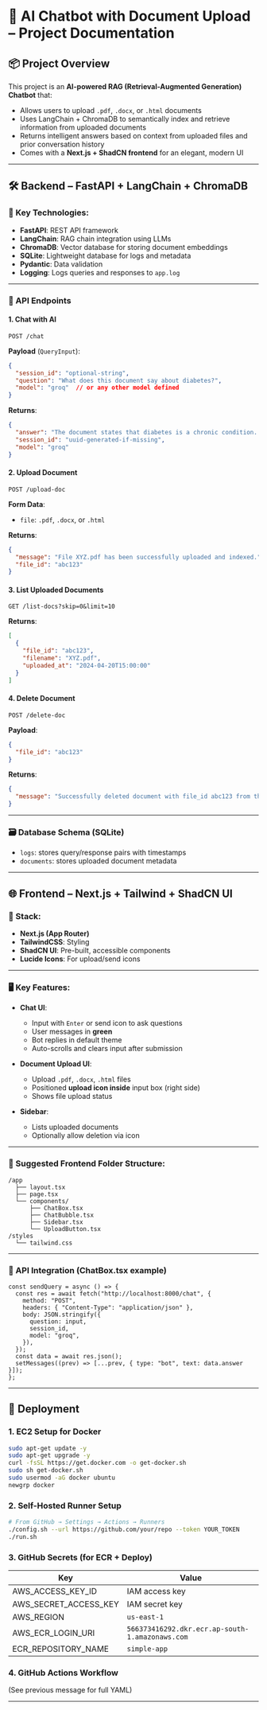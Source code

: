 

# 🧠 AI Chatbot with Document Upload – Project Documentation

## 📦 Project Overview

This project is an **AI-powered RAG (Retrieval-Augmented Generation) Chatbot** that:
- Allows users to upload `.pdf`, `.docx`, or `.html` documents
- Uses LangChain + ChromaDB to semantically index and retrieve information from uploaded documents
- Returns intelligent answers based on context from uploaded files and prior conversation history
- Comes with a **Next.js + ShadCN frontend** for an elegant, modern UI

---

## 🛠 Backend – FastAPI + LangChain + ChromaDB

### 🧩 Key Technologies:
- **FastAPI**: REST API framework
- **LangChain**: RAG chain integration using LLMs
- **ChromaDB**: Vector database for storing document embeddings
- **SQLite**: Lightweight database for logs and metadata
- **Pydantic**: Data validation
- **Logging**: Logs queries and responses to `app.log`

---

### 📁 API Endpoints

#### 1. **Chat with AI**
```http
POST /chat
```
**Payload** (`QueryInput`):
```json
{
  "session_id": "optional-string",
  "question": "What does this document say about diabetes?",
  "model": "groq"  // or any other model defined
}
```
**Returns**:
```json
{
  "answer": "The document states that diabetes is a chronic condition...",
  "session_id": "uuid-generated-if-missing",
  "model": "groq"
}
```

#### 2. **Upload Document**
```http
POST /upload-doc
```
**Form Data**:
- `file`: `.pdf`, `.docx`, or `.html`

**Returns**:
```json
{
  "message": "File XYZ.pdf has been successfully uploaded and indexed.",
  "file_id": "abc123"
}
```

#### 3. **List Uploaded Documents**
```http
GET /list-docs?skip=0&limit=10
```
**Returns**:
```json
[
  {
    "file_id": "abc123",
    "filename": "XYZ.pdf",
    "uploaded_at": "2024-04-20T15:00:00"
  }
]
```

#### 4. **Delete Document**
```http
POST /delete-doc
```
**Payload**:
```json
{
  "file_id": "abc123"
}
```
**Returns**:
```json
{
  "message": "Successfully deleted document with file_id abc123 from the system."
}
```

---

### 🗃 Database Schema (SQLite)

- `logs`: stores query/response pairs with timestamps
- `documents`: stores uploaded document metadata

---

## 🌐 Frontend – Next.js + Tailwind + ShadCN UI

### 🧩 Stack:
- **Next.js (App Router)**
- **TailwindCSS**: Styling
- **ShadCN UI**: Pre-built, accessible components
- **Lucide Icons**: For upload/send icons

---

### 🖥 Key Features:

- **Chat UI**:
  - Input with `Enter` or send icon to ask questions
  - User messages in **green**
  - Bot replies in default theme
  - Auto-scrolls and clears input after submission

- **Document Upload UI**:
  - Upload `.pdf`, `.docx`, `.html` files
  - Positioned **upload icon inside** input box (right side)
  - Shows file upload status

- **Sidebar**:
  - Lists uploaded documents
  - Optionally allow deletion via icon

---

### 📁 Suggested Frontend Folder Structure:
```
/app
  ├── layout.tsx
  ├── page.tsx
  └── components/
      ├── ChatBox.tsx
      ├── ChatBubble.tsx
      ├── Sidebar.tsx
      └── UploadButton.tsx
/styles
  └── tailwind.css
```

---

### 🔌 API Integration (ChatBox.tsx example)

```tsx
const sendQuery = async () => {
  const res = await fetch("http://localhost:8000/chat", {
    method: "POST",
    headers: { "Content-Type": "application/json" },
    body: JSON.stringify({
      question: input,
      session_id,
      model: "groq",
    }),
  });
  const data = await res.json();
  setMessages((prev) => [...prev, { type: "bot", text: data.answer }]);
};
```

---

## 🚀 Deployment

### 1. **EC2 Setup for Docker**
```bash
sudo apt-get update -y
sudo apt-get upgrade -y
curl -fsSL https://get.docker.com -o get-docker.sh
sudo sh get-docker.sh
sudo usermod -aG docker ubuntu
newgrp docker
```

### 2. **Self-Hosted Runner Setup**
```bash
# From GitHub → Settings → Actions → Runners
./config.sh --url https://github.com/your/repo --token YOUR_TOKEN
./run.sh
```

### 3. **GitHub Secrets (for ECR + Deploy)**

| Key                     | Value                                              |
|-------------------------|----------------------------------------------------|
| AWS_ACCESS_KEY_ID       | IAM access key                                     |
| AWS_SECRET_ACCESS_KEY   | IAM secret key                                     |
| AWS_REGION              | `us-east-1`                                        |
| AWS_ECR_LOGIN_URI       | `566373416292.dkr.ecr.ap-south-1.amazonaws.com`    |
| ECR_REPOSITORY_NAME     | `simple-app`                                       |

### 4. **GitHub Actions Workflow**
(See previous message for full YAML)

---

